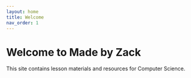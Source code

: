 ```yaml
---
layout: home
title: Welcome
nav_order: 1
---
```


# Welcome to Made by Zack

This site contains lesson materials and resources for Computer Science.
